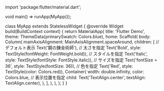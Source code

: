 import 'package:flutter/material.dart';

void main() => runApp(MyApp());

class MyApp extends StatelessWidget {
  @override
  Widget build(BuildContext context) {
    return MaterialApp(
      title: 'Flutter Demo',
      theme: ThemeData(primarySwatch: Colors.blue),
      home: Scaffold(
        body: Column(
          mainAxisAlignment: MainAxisAlignment.spaceAround,
          children: <Widget>[
            // デフォルト表示
            Text('鋼の錬金術師'),
            // 太さを指定
            Text('Bold', style: TextStyle(fontWeight: FontWeight.bold)),
            // スタイルを指定
            Text('Italic', style: TextStyle(fontStyle: FontStyle.italic)),
            // サイズを指定
            Text('fontSize = 36', style: TextStyle(fontSize: 36)),
            // 色を指定
            Text('Red', style: TextStyle(color: Colors.red)),
            Container(
              width: double.infinity,
              color: Colors.blue,
              // 表示位置を指定
              child: Text('TextAlign.center', textAlign: TextAlign.center),
            ),
          ],
        ),
      ),
    );
  }
}
